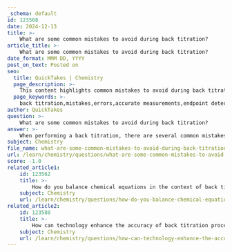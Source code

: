 ```yaml
---
_schema: default
id: 123568
date: 2024-12-13
title: >-
    What are some common mistakes to avoid during back titration?
article_title: >-
    What are some common mistakes to avoid during back titration?
date_format: MMM DD, YYYY
post_on_text: Posted on
seo:
  title: QuickTakes | Chemistry
  page_description: >-
    This content highlights common mistakes to avoid during back titration, emphasizing the importance of accurate measurements, proper endpoint determination, preventing contamination, using correct reagent amounts, rinsing equipment, managing temperature variations, and selecting appropriate indicators.
  page_keywords: >-
    back titration,mistakes,errors,accurate measurements,endpoint determination,contamination,reagent amounts,equipment rinsing,temperature variations,indicator choice
author: QuickTakes
question: >-
    What are some common mistakes to avoid during back titration?
answer: >-
    When performing a back titration, there are several common mistakes that should be avoided to ensure accurate and reliable results. Here are some key errors to watch out for:\n\n1. **Inaccurate Measurements**: One of the most significant sources of error in back titration is inaccurate measurement of volumes and masses. Ensure that the burette is properly calibrated and that the volume of the solution is read accurately. Using a clean burette and pipette, free from leaks and contamination, is crucial.\n\n2. **Endpoint Determination**: Misidentifying the endpoint of the titration can lead to significant errors. It is essential to recognize the color change or other indicators accurately. Over-titrating or under-titrating can skew results, so careful observation is necessary.\n\n3. **Contamination**: Contamination of reagents or the sample can introduce errors. Always use clean glassware and avoid cross-contamination between different solutions.\n\n4. **Incorrect Reagent Amounts**: Adding too much or too little of the reagent can lead to inaccurate results. It is important to weigh the sample accurately and ensure that the amount of excess reagent added is appropriate for the analysis.\n\n5. **Failure to Rinse Equipment**: If the burette or pipette is not rinsed with the solution being used after being cleaned with distilled water, residual water can dilute the solutions, leading to inaccurate concentrations.\n\n6. **Temperature Variations**: Systematic errors can arise from temperature changes during the titration process. It is important to conduct titrations at a consistent temperature, as this can affect the reaction rates and the solubility of the reagents.\n\n7. **Choice of Indicator**: Using the wrong indicator or an inappropriate amount can shift the endpoint. Ensure that the chosen indicator is suitable for the specific titration being performed.\n\nBy being aware of these common mistakes and taking steps to mitigate them, you can improve the accuracy and reliability of your back titration results.
subject: Chemistry
file_name: what-are-some-common-mistakes-to-avoid-during-back-titration.md
url: /learn/chemistry/questions/what-are-some-common-mistakes-to-avoid-during-back-titration
score: -1.0
related_article1:
    id: 123562
    title: >-
        How do you balance chemical equations in the context of back titration?
    subject: Chemistry
    url: /learn/chemistry/questions/how-do-you-balance-chemical-equations-in-the-context-of-back-titration
related_article2:
    id: 123588
    title: >-
        How can technology enhance the accuracy of back titration processes?
    subject: Chemistry
    url: /learn/chemistry/questions/how-can-technology-enhance-the-accuracy-of-back-titration-processes
---
```


&nbsp;